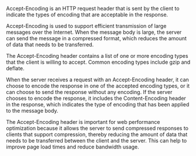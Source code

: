 Accept-Encoding is an HTTP request header that is sent by the client to indicate the types of encoding that are acceptable in the response.

Accept-Encoding is used to support efficient transmission of large messages over the Internet. When the message body is large, the server can send the message in a compressed format, which reduces the amount of data that needs to be transferred.

The Accept-Encoding header contains a list of one or more encoding types that the client is willing to accept. Common encoding types include gzip and deflate.

When the server receives a request with an Accept-Encoding header, it can choose to encode the response in one of the accepted encoding types, or it can choose to send the response without any encoding. If the server chooses to encode the response, it includes the Content-Encoding header in the response, which indicates the type of encoding that has been applied to the message body.

The Accept-Encoding header is important for web performance optimization because it allows the server to send compressed responses to clients that support compression, thereby reducing the amount of data that needs to be transferred between the client and the server. This can help to improve page load times and reduce bandwidth usage.